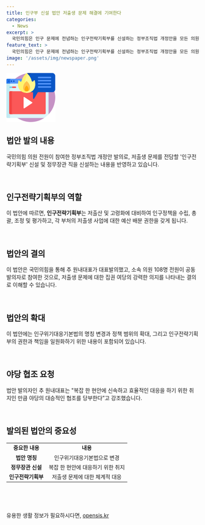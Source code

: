 ```yaml
---
title: 인구부 신설 법안 저출생 문제 해결에 기여한다
categories:
  - News
excerpt: >
  국민의힘은 인구 문제에 전념하는 인구전략기획부를 신설하는 정부조직법 개정안을 모든 의원이 참여한 채로 발의했다. 이에 따라 인구전략기획부는 저출생과 고령화에 대응하며 인구정책 수립, 조정, 평가를 담당하고 정무장관 직위도 신설될 예정이다. 국민의힘은 더불어민주당이 제시한 인구정책에 협조를 요청하면서, 저출산·고령사회기본법 개정안과 정무장관 신설 내용을 포함한 정부조직법 개정안을 발의했다.
feature_text: >
  국민의힘은 인구 문제에 전념하는 인구전략기획부를 신설하는 정부조직법 개정안을 모든 의원이 참여한 채로 발의했다. 이에 따라 인구전략기획부는 저출생과 고령화에 대응하며 인구정책 수립, 조정, 평가를 담당하고 정무장관 직위도 신설될 예정이다. 국민의힘은 더불어민주당이 제시한 인구정책에 협조를 요청하면서, 저출산·고령사회기본법 개정안과 정무장관 신설 내용을 포함한 정부조직법 개정안을 발의했다.
image: '/assets/img/newspaper.png'
---
```


<p><img src="/assets/img/news.png" alt="rentncar 속보" /></p>

<h2 data-ke-size="size26">법안 발의 내용</h2>

<p data-ke-size="size16">국민의힘 의원 전원이 참여한 정부조직법 개정안 발의로, 저출생 문제를 전담할 '인구전략기획부' 신설 및 정무장관 직을 신설하는 내용을 반영하고 있습니다.</p>

<p data-ke-size="size16">&nbsp;</p>

<h2 data-ke-size="size24">인구전략기획부의 역할</h2>

<p data-ke-size="size16">이 법안에 따르면, <b>인구전략기획부</b>는 저출산 및 고령화에 대비하여 인구정책을 수립, 총괄, 조정 및 평가하고, 각 부처의 저출생 사업에 대한 예산 배분 권한을 갖게 됩니다.</p>

<p data-ke-size="size16">&nbsp;</p>

<h2 data-ke-size="size24">법안의 결의</h2>

<p data-ke-size="size16">이 법안은 국민의힘을 통해 추 원내대표가 대표발의했고, 소속 의원 108명 전원이 공동 발의자로 참여한 것으로, 저출생 문제에 대한 집권 여당의 강력한 의지를 나타내는 결의로 이해할 수 있습니다.</p>

<p data-ke-size="size16">&nbsp;</p>

<h2 data-ke-size="size24">법안의 확대</h2>

<p data-ke-size="size16">이 법안에는 인구위기대응기본법의 명칭 변경과 정책 범위의 확대, 그리고 인구전략기획부의 권한과 책임을 일원화하기 위한 내용이 포함되어 있습니다.</p>

<p data-ke-size="size16">&nbsp;</p>

<h2 data-ke-size="size24">야당 협조 요청</h2>

<p data-ke-size="size16">법안 발의자인 추 원내대표는 "복잡 한 현안에 신속하고 효율적인 대응을 하기 위한 취지인 만큼 야당의 대승적인 협조를 당부한다”고 강조했습니다.</p>

<p data-ke-size="size16">&nbsp;</p>

<h2 data-ke-size="size24">발의된 법안의 중요성</h2>

<table>
<tbody>
<tr>
<td style="text-align: center; height: 17px;"><b>중요한 내용</b></td>
<td style="text-align: center; height: 17px;"><b>내용</b></td>
</tr>
<tr>
<td style="text-align: center; height: 17px;"><b>법안 명칭</b></td>
<td style="text-align: center; height: 17px;">인구위기대응기본법으로 변경</td>
</tr>
<tr>
<td style="text-align: center; height: 17px;"><b>정무장관 신설</b></td>
<td style="text-align: center; height: 17px;">복잡 한 현안에 대응하기 위한 취지</td>
</tr>
<tr>
<td style="text-align: center; height: 17px;"><b>인구전략기획부</b></td>
<td style="text-align: center; height: 17px;">저출생 문제에 대한 체계적 대응</td>
</tr>
</tbody>
</table>

<p data-ke-size="size16">&nbsp;</p>

<p data-ke-size="size16">&nbsp;</p>
유용한 생활 정보가 필요하시다면, <a href="https://opensis.kr" rel="dofollow">opensis.kr</a>


